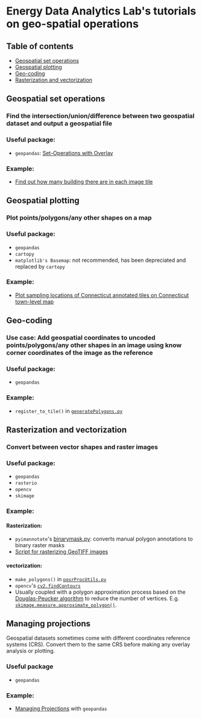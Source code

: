 # Energy Data Analytics Lab's tutorials on geo-spatial operations

## Table of contents
- [Geospatial set operations](#geospatial-set-operations)
- [Geospatial plotting](#geospatial-plotting)
- [Geo-coding](#geo-coding)
- [Rasterization and vectorization](#rasterization-and-vectorization)

## Geospatial set operations
### Find the intersection/union/difference between two geospatial dataset and output a geospatial file
### Useful package: 
- `geopandas`: [Set-Operations with Overlay](https://geopandas.org/en/stable/docs/user_guide/set_operations.html)
### Example: 
- [Find out how many building there are in each image tile](https://github.com/waynehuu/mrs/blob/publish-solarmapper/solarmapper_demo/building_density_tile_stratified_sampling/building_density_stratified_sampling.ipynb)

## Geospatial plotting
### Plot points/polygons/any other shapes on a map
### Useful package: 
- `geopandas` 
- `cartopy` 
- `matplotlib's Basemap`: not recommended, has been depreciated and replaced by `cartopy`
### Example:
- [Plot sampling locations of Connecticut annotated tiles on Connecticut town-level map](geospatial-plotting/geospatial-plotting.ipynb)

## Geo-coding
### Use case: Add geospatial coordinates to uncoded points/polygons/any other shapes in an image using know corner coordinates of the image as the reference
### Useful package: 
- `geopandas`

### Example:
- `register_to_tile()` in [`generatePolygons.py`](geo-coding/generatePolygons.py)

## Rasterization and vectorization
### Convert between vector shapes and raster images
### Useful package: 
- `geopandas`
- `rasterio`
- `opencv`
- `skimage`
### Example:
#### Rasterization:
- `pyimannotate`'s [binarymask.py](https://github.com/energydatalab/pyimannotate/blob/master/binarymask.py): converts manual polygon annotations to binary raster masks
- [Script for rasterizing GeoTIFF images](vectorization-rasterization/preprocess.py)

#### vectorization:
- `make_polygons()` in [`posrProcUtils.py`](geo-coding/generatePolygons.py)
- `opencv`'s [`cv2.findContours`](https://docs.opencv.org/4.x/d3/dc0/group__imgproc__shape.html#gadf1ad6a0b82947fa1fe3c3d497f260e0)
- Usually coupled with a polygon approximation process based on the [Douglas-Peucker algorithm](https://en.wikipedia.org/wiki/Ramer%E2%80%93Douglas%E2%80%93Peucker_algorithm) to reduce the number of vertices. E.g. [`skimage.measure.approximate_polygon()`](https://scikit-image.org/docs/stable/api/skimage.measure.html#skimage.measure.approximate_polygon).

## Managing projections
Geospatial datasets sometimes come with different coordinates reference systems (CRS). Convert them to the same CRS before making any overlay analysis or plotting.

### Useful package
- `geopandas`

### Example:
-  [Managing Projections](https://geopandas.org/en/stable/docs/user_guide/projections.html) with `geopandas`
